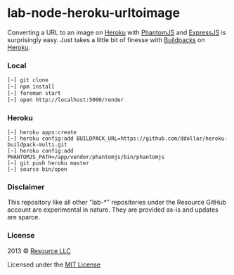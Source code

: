 
# lab-node-heroku-urltoimage

Converting a URL to an image on [Heroku](http://heroku.com) with
[PhantomJS](http://phantomjs.org/) and [ExpressJS](http://expressjs.com/) is
surprisingly easy. Just takes a little bit of finesse with
[Buildpacks](https://devcenter.heroku.com/articles/buildpack-binaries) on
[Heroku](http://heroku.com).

### Local

```sh
[~] git clone
[~] npm install
[~] foreman start
[~] open http://localhost:5000/render
```

### Heroku

```
[~] heroku apps:create
[~] heroku config:add BUILDPACK_URL=https://github.com/ddollar/heroku-buildpack-multi.git
[~] heroku config:add PHANTOMJS_PATH=/app/vendor/phantomjs/bin/phantomjs
[~] git push heroku master
[~] source bin/open
```

### Disclaimer

This repository like all other "lab-&#42;" repositories under the Resource GitHub
account are experimental in nature. They are provided as-is and updates are sparce.

### License

2013 &copy; [Resource LLC](http://resource.com)

Licensed under the [MIT License](blob/master/LICENSE)

